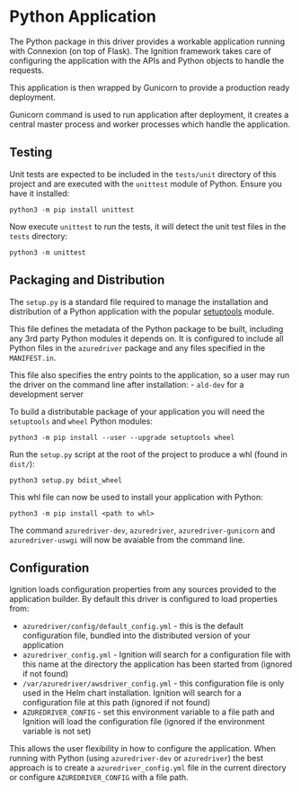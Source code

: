 # Python Application

The Python package in this driver provides a workable application running with Connexion (on top of Flask). The Ignition framework takes care of configuring the application with the APIs and Python objects to handle the requests.

This application is then wrapped by Gunicorn to provide a production ready deployment. 

Gunicorn command is used to run application after deployment, it creates a central master process and worker processes which handle the application.

## Testing 

Unit tests are expected to be included in the `tests/unit` directory of this project and are executed with the `unittest` module of Python. Ensure you have it installed:

```
python3 -m pip install unittest
```

Now execute `unittest` to run the tests, it will detect the unit test files in the `tests` directory:

```
python3 -m unittest
```

## Packaging and Distribution 

The `setup.py` is a standard file required to manage the installation and distribution of a Python application with the popular [setuptools](https://pypi.org/project/setuptools/) module.

This file defines the metadata of the Python package to be built, including any 3rd party Python modules it depends on. It is configured to include all Python files in the `azuredriver` package and any files specified in the `MANIFEST.in`.

This file also specifies the entry points to the application, so a user may run the driver on the command line after installation:
    - `ald-dev` for a development server

To build a distributable package of your application you will need the `setuptools` and `wheel` Python modules:

```
python3 -m pip install --user --upgrade setuptools wheel
```

Run the `setup.py` script at the root of the project to produce a whl (found in `dist/`):

```
python3 setup.py bdist_wheel
```

This whl file can now be used to install your application with Python:

```
python3 -m pip install <path to whl>
```

The command `azuredriver-dev`, `azuredriver`, `azuredriver-gunicorn` and `azuredriver-uswgi` will now be avaiable from the command line.

## Configuration

Ignition loads configuration properties from any sources provided to the application builder. By default this driver is configured to load properties from:

- `azuredriver/config/default_config.yml` - this is the default configuration file, bundled into the distributed version of your application
- `azuredriver_config.yml` - Ignition will search for a configuration file with this name at the directory the application has been started from (ignored if not found)
- `/var/azuredriver/awsdriver_config.yml` - this configuration file is only used in the Helm chart installation. Ignition will search for a configuration file at this path (ignored if not found)
- `AZUREDRIVER_CONFIG` - set this environment variable to a file path and Ignition will load the configuration file (ignored if the environment variable is not set)

This allows the user flexibility in how to configure the application. When running with Python (using `azuredriver-dev` or `azuredriver`) the best approach is to create a `azuredriver_config.yml` file in the current directory or configure `AZUREDRIVER_CONFIG` with a file path.